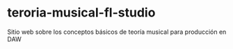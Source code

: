 # teroria-musical-fl-studio
Sitio web sobre los conceptos básicos de teoría musical para producción en DAW
